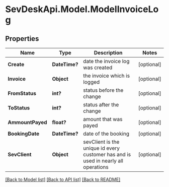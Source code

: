 # SevDeskApi.Model.ModelInvoiceLog
## Properties

Name | Type | Description | Notes
------------ | ------------- | ------------- | -------------
**Create** | **DateTime?** | date the invoice log was created | [optional] 
**Invoice** | **Object** | the invoice which is logged | [optional] 
**FromStatus** | **int?** | status before the change | [optional] 
**ToStatus** | **int?** | status after the change | [optional] 
**AmmountPayed** | **float?** | amount that was payed | [optional] 
**BookingDate** | **DateTime?** | date of the booking | [optional] 
**SevClient** | **Object** | sevClient is the unique id every customer has and is used in nearly all operations | [optional] 

[[Back to Model list]](../README.md#documentation-for-models) [[Back to API list]](../README.md#documentation-for-api-endpoints) [[Back to README]](../README.md)

